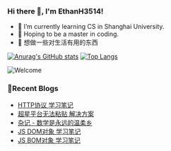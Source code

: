 ### Hi there 👋, I'm EthanH3514!

- 🌱 I’m currently learning CS in Shanghai University.
- 🎈 Hoping to be a master in coding.
- 🧐 想做一些对生活有用的东西

[![Anurag's GitHub stats](https://github-readme-stats.vercel.app/api?username=EthanH3514&show_icons=true&theme=tokyonight)](https://github.com/anuraghazra/github-readme-stats)
[![Top Langs](https://github-readme-stats.vercel.app/api/top-langs/?username=EthanH3514&layout=compact)](https://github.com/anuraghazra/github-readme-stats)

![Welcome](https://www.ipip5.com/ipimg)

### **📝Recent Blogs**
<!-- BLOG-POST-LIST:START -->
- [HTTP协议 学习笔记](https://ethanh3514.github.io/2024/04/06/HTTP%E5%8D%8F%E8%AE%AE-%E5%AD%A6%E4%B9%A0%E7%AC%94%E8%AE%B0/)
- [超星平台无法粘贴 解决方案](https://ethanh3514.github.io/2024/04/04/%E8%B6%85%E6%98%9F%E5%B9%B3%E5%8F%B0%E6%97%A0%E6%B3%95%E7%B2%98%E8%B4%B4-%E8%A7%A3%E5%86%B3%E6%96%B9%E6%A1%88/)
- [杂记 - 数学是永远的温柔乡](https://ethanh3514.github.io/2024/04/04/%E6%9D%82%E8%AE%B0-%E6%95%B0%E5%AD%A6%E6%98%AF%E6%B0%B8%E8%BF%9C%E7%9A%84%E6%B8%A9%E6%9F%94%E4%B9%A1/)
- [JS DOM对象 学习笔记](https://ethanh3514.github.io/2024/03/25/JS-DOM%E5%AF%B9%E8%B1%A1-%E5%AD%A6%E4%B9%A0%E7%AC%94%E8%AE%B0/)
- [JS BOM对象 学习笔记](https://ethanh3514.github.io/2024/03/25/JS-BOM%E5%AF%B9%E8%B1%A1-%E5%AD%A6%E4%B9%A0%E7%AC%94%E8%AE%B0/)
<!-- BLOG-POST-LIST:END -->
